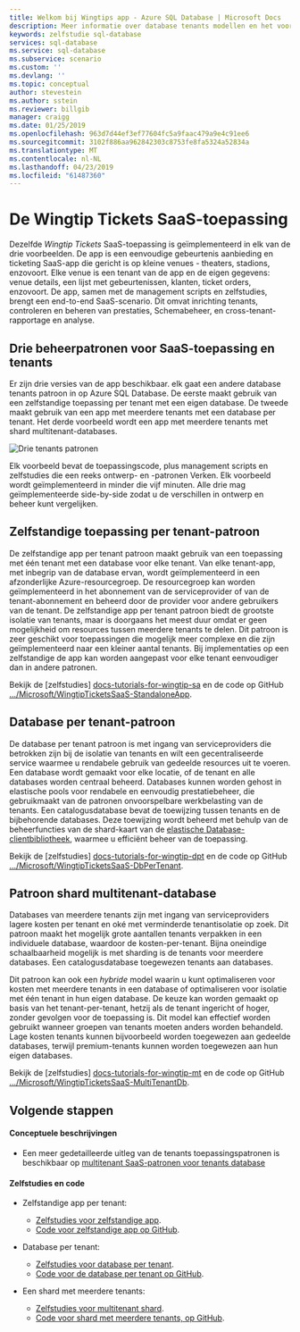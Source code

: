 ```yaml
---
title: Welkom bij Wingtips app - Azure SQL Database | Microsoft Docs
description: Meer informatie over database tenants modellen en het voorbeeld Wingtips SaaS-toepassing voor Azure SQL Database in de cloudomgeving.
keywords: zelfstudie sql-database
services: sql-database
ms.service: sql-database
ms.subservice: scenario
ms.custom: ''
ms.devlang: ''
ms.topic: conceptual
author: stevestein
ms.author: sstein
ms.reviewer: billgib
manager: craigg
ms.date: 01/25/2019
ms.openlocfilehash: 963d7d44ef3ef77604fc5a9faac479a9e4c91ee6
ms.sourcegitcommit: 3102f886aa962842303c8753fe8fa5324a52834a
ms.translationtype: MT
ms.contentlocale: nl-NL
ms.lasthandoff: 04/23/2019
ms.locfileid: "61487360"
---
```

# <a name="the-wingtip-tickets-saas-application"></a>De Wingtip Tickets SaaS-toepassing

Dezelfde *Wingtip Tickets* SaaS-toepassing is geïmplementeerd in elk van de drie voorbeelden. De app is een eenvoudige gebeurtenis aanbieding en ticketing SaaS-app die gericht is op kleine venues - theaters, stadions, enzovoort. Elke venue is een tenant van de app en de eigen gegevens: venue details, een lijst met gebeurtenissen, klanten, ticket orders, enzovoort.  De app, samen met de management scripts en zelfstudies, brengt een end-to-end SaaS-scenario. Dit omvat inrichting tenants, controleren en beheren van prestaties, Schemabeheer, en cross-tenant-rapportage en analyse.

## <a name="three-saas-application-and-tenancy-patterns"></a>Drie beheerpatronen voor SaaS-toepassing en tenants

Er zijn drie versies van de app beschikbaar. elk gaat een andere database tenants patroon in op Azure SQL Database.  De eerste maakt gebruik van een zelfstandige toepassing per tenant met een eigen database. De tweede maakt gebruik van een app met meerdere tenants met een database per tenant. Het derde voorbeeld wordt een app met meerdere tenants met shard multitenant-databases.

![Drie tenants patronen][image-three-tenancy-patterns]

 Elk voorbeeld bevat de toepassingscode, plus management scripts en zelfstudies die een reeks ontwerp- en -patronen Verken.  Elk voorbeeld wordt geïmplementeerd in minder die vijf minuten.  Alle drie mag geïmplementeerde side-by-side zodat u de verschillen in ontwerp en beheer kunt vergelijken.

## <a name="standalone-application-per-tenant-pattern"></a>Zelfstandige toepassing per tenant-patroon

De zelfstandige app per tenant patroon maakt gebruik van een toepassing met één tenant met een database voor elke tenant. Van elke tenant-app, met inbegrip van de database ervan, wordt geïmplementeerd in een afzonderlijke Azure-resourcegroep. De resourcegroep kan worden geïmplementeerd in het abonnement van de serviceprovider of van de tenant-abonnement en beheerd door de provider voor andere gebruikers van de tenant. De zelfstandige app per tenant patroon biedt de grootste isolatie van tenants, maar is doorgaans het meest duur omdat er geen mogelijkheid om resources tussen meerdere tenants te delen.  Dit patroon is zeer geschikt voor toepassingen die mogelijk meer complexe en die zijn geïmplementeerd naar een kleiner aantal tenants.  Bij implementaties op een zelfstandige de app kan worden aangepast voor elke tenant eenvoudiger dan in andere patronen.  

Bekijk de [zelfstudies] [ docs-tutorials-for-wingtip-sa] en de code op GitHub [.../Microsoft/WingtipTicketsSaaS-StandaloneApp][github-code-for-wingtip-sa].

## <a name="database-per-tenant-pattern"></a>Database per tenant-patroon

De database per tenant patroon is met ingang van serviceproviders die betrokken zijn bij de isolatie van tenants en wilt een gecentraliseerde service waarmee u rendabele gebruik van gedeelde resources uit te voeren. Een database wordt gemaakt voor elke locatie, of de tenant en alle databases worden centraal beheerd. Databases kunnen worden gehost in elastische pools voor rendabele en eenvoudig prestatiebeheer, die gebruikmaakt van de patronen onvoorspelbare werkbelasting van de tenants. Een catalogusdatabase bevat de toewijzing tussen tenants en de bijbehorende databases. Deze toewijzing wordt beheerd met behulp van de beheerfuncties van de shard-kaart van de [elastische Database-clientbibliotheek](sql-database-elastic-database-client-library.md), waarmee u efficiënt beheer van de toepassing.

Bekijk de [zelfstudies] [ docs-tutorials-for-wingtip-dpt] en de code op GitHub [.../Microsoft/WingtipTicketsSaaS-DbPerTenant][github-code-for-wingtip-dpt].

## <a name="sharded-multi-tenant-database-pattern"></a>Patroon shard multitenant-database

Databases van meerdere tenants zijn met ingang van serviceproviders lagere kosten per tenant en oké met verminderde tenantisolatie op zoek. Dit patroon maakt het mogelijk grote aantallen tenants verpakken in een individuele database, waardoor de kosten-per-tenant. Bijna oneindige schaalbaarheid mogelijk is met sharding is de tenants voor meerdere databases. Een catalogusdatabase toegewezen tenants aan databases.  

Dit patroon kan ook een *hybride* model waarin u kunt optimaliseren voor kosten met meerdere tenants in een database of optimaliseren voor isolatie met één tenant in hun eigen database. De keuze kan worden gemaakt op basis van het tenant-per-tenant, hetzij als de tenant ingericht of hoger, zonder gevolgen voor de toepassing is.  Dit model kan effectief worden gebruikt wanneer groepen van tenants moeten anders worden behandeld. Lage kosten tenants kunnen bijvoorbeeld worden toegewezen aan gedeelde databases, terwijl premium-tenants kunnen worden toegewezen aan hun eigen databases. 

Bekijk de [zelfstudies] [ docs-tutorials-for-wingtip-mt] en de code op GitHub [.../Microsoft/WingtipTicketsSaaS-MultiTenantDb][github-code-for-wingtip-mt].

## <a name="next-steps"></a>Volgende stappen

#### <a name="conceptual-descriptions"></a>Conceptuele beschrijvingen

- Een meer gedetailleerde uitleg van de tenants toepassingspatronen is beschikbaar op [multitenant SaaS-patronen voor tenants database][saas-tenancy-app-design-patterns-md]

#### <a name="tutorials-and-code"></a>Zelfstudies en code

- Zelfstandige app per tenant:
    - [Zelfstudies voor zelfstandige app][docs-tutorials-for-wingtip-sa].
    - [Code voor zelfstandige app op GitHub][github-code-for-wingtip-sa].

- Database per tenant:
    - [Zelfstudies voor database per tenant][docs-tutorials-for-wingtip-dpt].
    - [Code voor de database per tenant op GitHub][github-code-for-wingtip-dpt].

- Een shard met meerdere tenants:
    - [Zelfstudies voor multitenant shard][docs-tutorials-for-wingtip-mt].
    - [Code voor shard met meerdere tenants, op GitHub][github-code-for-wingtip-mt].



<!-- Image references. -->

[image-three-tenancy-patterns]: media/saas-tenancy-welcome-wingtip-tickets-app/three-tenancy-patterns.png "Drie tenants patronen."

<!-- Docs.ms.com references. -->

[saas-tenancy-app-design-patterns-md]: saas-tenancy-app-design-patterns.md

<!-- WWWeb http references. -->

[docs-tutorials-for-wingtip-sa]: https://aka.ms/wingtipticketssaas-sa
[github-code-for-wingtip-sa]: https://github.com/Microsoft/WingtipTicketsSaaS-StandaloneApp

[docs-tutorials-for-wingtip-dpt]: https://aka.ms/wingtipticketssaas-dpt
[github-code-for-wingtip-dpt]: https://github.com/Microsoft/WingtipTicketsSaaS-DbPerTenant

[docs-tutorials-for-wingtip-mt]: https://aka.ms/wingtipticketssaas-mt
[github-code-for-wingtip-mt]: https://github.com/Microsoft/WingtipTicketsSaaS-MultiTenantDb


